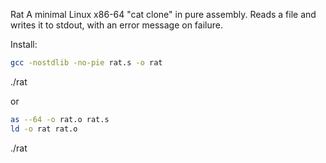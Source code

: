 Rat
A minimal Linux x86-64 "cat clone" in pure assembly.
Reads a file and writes it to stdout, with an error message on failure.

Install:
```sh
gcc -nostdlib -no-pie rat.s -o rat
```
./rat <filename>

or

```sh
as --64 -o rat.o rat.s
ld -o rat rat.o
```
./rat <filename>

